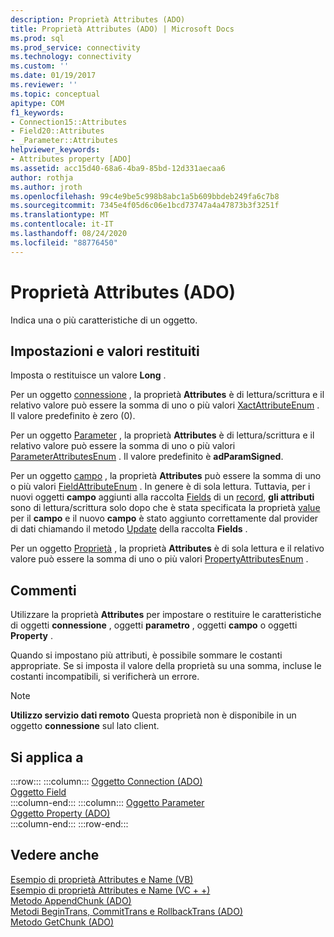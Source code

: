 ```yaml
---
description: Proprietà Attributes (ADO)
title: Proprietà Attributes (ADO) | Microsoft Docs
ms.prod: sql
ms.prod_service: connectivity
ms.technology: connectivity
ms.custom: ''
ms.date: 01/19/2017
ms.reviewer: ''
ms.topic: conceptual
apitype: COM
f1_keywords:
- Connection15::Attributes
- Field20::Attributes
- _Parameter::Attributes
helpviewer_keywords:
- Attributes property [ADO]
ms.assetid: acc15d40-68a6-4ba9-85bd-12d331aecaa6
author: rothja
ms.author: jroth
ms.openlocfilehash: 99c4e9be5c998b8abc1a5b609bbdeb249fa6c7b8
ms.sourcegitcommit: 7345e4f05d6c06e1bcd73747a4a47873b3f3251f
ms.translationtype: MT
ms.contentlocale: it-IT
ms.lasthandoff: 08/24/2020
ms.locfileid: "88776450"
---
```

# <a name="attributes-property-ado"></a>Proprietà Attributes (ADO)
Indica una o più caratteristiche di un oggetto.  
  
## <a name="settings-and-return-values"></a>Impostazioni e valori restituiti  
 Imposta o restituisce un valore **Long** .  
  
 Per un oggetto [connessione](./connection-object-ado.md) , la proprietà **Attributes** è di lettura/scrittura e il relativo valore può essere la somma di uno o più valori [XactAttributeEnum](./xactattributeenum.md) . Il valore predefinito è zero (0).  
  
 Per un oggetto [Parameter](./parameter-object.md) , la proprietà **Attributes** è di lettura/scrittura e il relativo valore può essere la somma di uno o più valori [ParameterAttributesEnum](./parameterattributesenum.md) . Il valore predefinito è **adParamSigned**.  
  
 Per un oggetto [campo](./field-object.md) , la proprietà **Attributes** può essere la somma di uno o più valori [FieldAttributeEnum](./fieldattributeenum.md) . In genere è di sola lettura. Tuttavia, per i nuovi oggetti **campo** aggiunti alla raccolta [Fields](./fields-collection-ado.md) di un [record](./record-object-ado.md), **gli attributi** sono di lettura/scrittura solo dopo che è stata specificata la proprietà [value](./value-property-ado.md) per il **campo** e il nuovo **campo** è stato aggiunto correttamente dal provider di dati chiamando il metodo [Update](./update-method.md) della raccolta **Fields** .  
  
 Per un oggetto [Proprietà](./property-object-ado.md) , la proprietà **Attributes** è di sola lettura e il relativo valore può essere la somma di uno o più valori [PropertyAttributesEnum](./propertyattributesenum.md) .  
  
## <a name="remarks"></a>Commenti  
 Utilizzare la proprietà **Attributes** per impostare o restituire le caratteristiche di oggetti **connessione** , oggetti **parametro** , oggetti **campo** o oggetti **Property** .  
  
 Quando si impostano più attributi, è possibile sommare le costanti appropriate. Se si imposta il valore della proprietà su una somma, incluse le costanti incompatibili, si verificherà un errore.  
  
> [!NOTE]
>  **Utilizzo servizio dati remoto** Questa proprietà non è disponibile in un oggetto **connessione** sul lato client.  
  
## <a name="applies-to"></a>Si applica a  

:::row:::
    :::column:::
        [Oggetto Connection (ADO)](./connection-object-ado.md)  
        [Oggetto Field](./field-object.md)  
    :::column-end:::
    :::column:::
        [Oggetto Parameter](./parameter-object.md)  
        [Oggetto Property (ADO)](./property-object-ado.md)  
    :::column-end:::
:::row-end:::

## <a name="see-also"></a>Vedere anche  
 [Esempio di proprietà Attributes e Name (VB)](./attributes-and-name-properties-example-vb.md)   
 [Esempio di proprietà Attributes e Name (VC + +)](./attributes-and-name-properties-example-vc.md)   
 [Metodo AppendChunk (ADO)](./appendchunk-method-ado.md)   
 [Metodi BeginTrans, CommitTrans e RollbackTrans (ADO)](./begintrans-committrans-and-rollbacktrans-methods-ado.md)   
 [Metodo GetChunk (ADO)](./getchunk-method-ado.md)